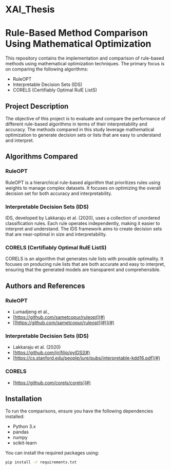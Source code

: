 
# XAI_Thesis
# Rule-Based Method Comparison Using Mathematical Optimization

This repository contains the implementation and comparison of rule-based methods using mathematical optimization techniques. The primary focus is on comparing the following algorithms:
- RuleOPT
- Interpretable Decision Sets (IDS)
- CORELS (Certifiably Optimal RulE ListS)

## Project Description

The objective of this project is to evaluate and compare the performance of different rule-based algorithms in terms of their interpretability and accuracy. The methods compared in this study leverage mathematical optimization to generate decision sets or lists that are easy to understand and interpret.

## Algorithms Compared

### RuleOPT
RuleOPT is a hierarchical rule-based algorithm that prioritizes rules using weights to manage complex datasets. It focuses on optimizing the overall decision set for both accuracy and interpretability.

### Interpretable Decision Sets (IDS)
IDS, developed by Lakkaraju et al. (2020), uses a collection of unordered classification rules. Each rule operates independently, making it easier to interpret and understand. The IDS framework aims to create decision sets that are near-optimal in size and interpretability.

### CORELS (Certifiably Optimal RulE ListS)
CORELS is an algorithm that generates rule lists with provable optimality. It focuses on producing rule lists that are both accurate and easy to interpret, ensuring that the generated models are transparent and comprehensible.

## Authors and References

### RuleOPT
- Lumadjeng et al.,
- [https://github.com/sametcopur/ruleopt](#)
- [[https://github.com/sametcopur/ruleopt](#)](#)

### Interpretable Decision Sets (IDS)
- Lakkaraju et al. (2020)
- [https://github.com/jirifilip/pyIDS](#)
- [https://cs.stanford.edu/people/jure/pubs/interpretable-kdd16.pdf](#)

### CORELS
- [https://github.com/corels/corels](#)

## Installation

To run the comparisons, ensure you have the following dependencies installed:

- Python 3.x
- pandas
- numpy
- scikit-learn

You can install the required packages using:

```bash
pip install -r requirements.txt

